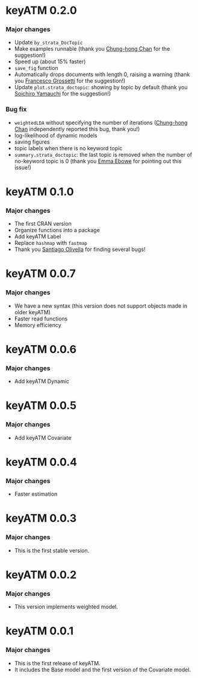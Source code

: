 # keyATM 0.2.0
### Major changes
* Update `by_strata_DocTopic`
* Make examples runnable (thank you [Chung-hong Chan](https://github.com/chainsawriot) for the suggestion!)
* Speed up (about 15% faster)
* `save_fig` function
* Automatically drops documents with length 0, raising a warning (thank you [Francesco Grossetti](https://github.com/contefranz) for the suggestion!)
* Update `plot.strata_doctopic`: showing by topic by default (thank you [Soichiro Yamauchi](https://soichiroy.github.io/) for the suggestion!)

### Bug fix
* `weightedLDA` without specifying the number of iterations ([Chung-hong Chan](https://github.com/chainsawriot) independently reported this bug, thank you!)
* log-likelihood of dynamic models 
* saving figures
* topic labels when there is no keyword topic
* `summary.strata_doctopic`: the last topic is removed when the number of no-keyword topic is 0 (thank you [Emma Ebowe](https://gov.harvard.edu/people/emma-ebowe) for pointing out this issue!)

# keyATM 0.1.0
### Major changes
* The first CRAN version
* Organize functions into a package
* Add keyATM Label
* Replace `hashmap` with `fastmap`
* Thank you [Santiago Olivella](http://santiagoolivella.info/) for finding several bugs!

# keyATM 0.0.7
### Major changes
* We have a new syntax (this version does not support objects made in older keyATM)
* Faster read functions
* Memory efficiency

# keyATM 0.0.6
### Major changes
* Add keyATM Dynamic

# keyATM 0.0.5
### Major changes
* Add keyATM Covariate

# keyATM 0.0.4
### Major changes
* Faster estimation

# keyATM 0.0.3
### Major changes
* This is the first stable version.

# keyATM 0.0.2
### Major changes
* This version implements weighted model.

# keyATM 0.0.1
### Major changes
* This is the first release of keyATM.
* It includes the Base model and the first version of the Covariate model.
